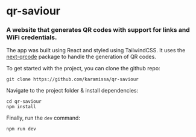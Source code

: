 # qr-saviour

### A website that generates QR codes with support for links and WiFi credentials.

The app was built using React and styled using TailwindCSS. It uses the [next-qrcode](https://github.com/Bunlong/next-qrcode) package to handle the generation of QR codes.

To get started with the project, you can clone the github repo:

    git clone https://github.com/karamissa/qr-saviour

Navigate to the project folder & install dependencies:

    cd qr-saviour
    npm install
    
Finally, run the `dev` command:

    npm run dev
